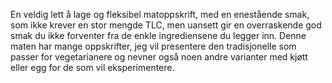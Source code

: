 En veldig lett å lage og fleksibel matoppskrift, med en enestående smak, som ikke krever en stor mengde TLC, men uansett gir en overraskende god smak du ikke forventer fra de enkle ingrediensene du legger inn. Denne maten har mange oppskrifter, jeg vil presentere den tradisjonelle som passer for vegetarianere og nevner også noen andre varianter med kjøtt eller egg for de som vil eksperimentere.